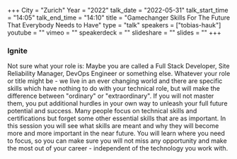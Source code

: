 +++
City = "Zurich"
Year = "2022"
talk_date = "2022-05-31"
talk_start_time = "14:05"
talk_end_time = "14:10"
title = "Gamechanger Skills For The Future That Everybody Needs to Have"
type = "talk"
speakers = ["tobias-hauk"]
youtube = ""
vimeo = ""
speakerdeck = ""
slideshare = ""
slides = ""
+++

### Ignite

Not sure what your role is: Maybe you are called a Full Stack Developer, Site Reliability Manager, DevOps Engineer or something else. Whatever your role or title might be - we live in an ever changing world and there are specific skills which have nothing to do with your technical role, but will make the difference between "ordinary" or "extraordinary". If you will not master them, you put additional hurdles in your own way to unleash your full future potential and success. Many people focus on technical skills and certifications but forget some other essential skills that are as important. In this session you will see what skills are meant and why they will become more and more important in the near future. You will learn where you need to focus, so you can make sure you will not miss any opportunity and make the most out of your career - independent of the technology you work with.